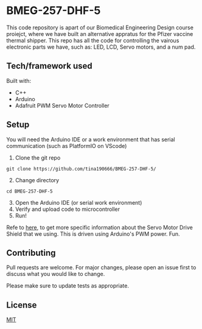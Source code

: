 # BMEG-257-DHF-5


This code repository is apart of our Biomedical Engineering Design course proiejct, where we have built an alternative appratus for the Pfizer vaccine thermal shipper. This repo has all the code for controlling the vairous electronic parts we have, such as: LED, LCD, Servo motors, and a num pad. 

## Tech/framework used
Built with:
- C++
- Arduino
- Adafruit PWM Servo Motor Controller 


## Setup
You will need the Arduino IDE or a work environment that has serial communication (such as PlatformIO on VScode)
1. Clone the git repo


```git clone https://github.com/tina190666/BMEG-257-DHF-5/```

2. Change directory


```cd BMEG-257-DHF-5```

3. Open the Arduino IDE (or serial work environment)
4. Verify and upload code to microcontroller
5. Run!

Refe to [here](https://wiki.keyestudio.com/Ks0258_keyestudio_16-channel_Servo_Motor_Drive_Shield), to get more specific information about the Servo Motor Drive Shield that we using. This is driven using Arduino's PWM power. Fun.

## Contributing
Pull requests are welcome. For major changes, please open an issue first to discuss what you would like to change.

Please make sure to update tests as appropriate.

## License
[MIT](https://choosealicense.com/licenses/mit/)
